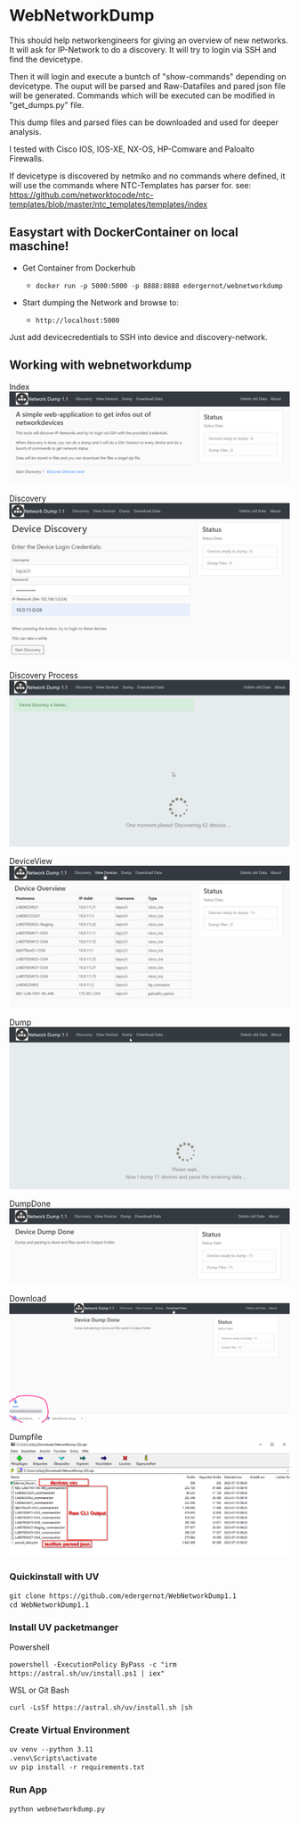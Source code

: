 # WebNetworkDump
This should help networkengineers for giving an overview of new networks. It will ask for IP-Network to do a discovery. It will try to login via SSH and find the devicetype.

Then it will login and execute a buntch of "show-commands" depending on devicetype. The ouput will be parsed and Raw-Datafiles and pared json file will be generated. Commands which will be executed can be modified in "get_dumps.py" file. 

This dump files and parsed files can be downloaded and used for deeper analysis.

I tested with Cisco IOS, IOS-XE, NX-OS, HP-Comware and Paloalto Firewalls.

If devicetype is discovered by netmiko and no commands where defined, it will use the commands where NTC-Templates has parser for.
see: https://github.com/networktocode/ntc-templates/blob/master/ntc_templates/templates/index


## Easystart with DockerContainer on local maschine!

- Get Container from Dockerhub
  - ```docker run -p 5000:5000 -p 8888:8888 edergernot/webnetworkdump```

- Start dumping the Network and browse to:
  - ```http://localhost:5000```

Just add devicecredentials to SSH into device and discovery-network.

## Working with webnetworkdump

Index
![Index](images/index.png)

Discovery
![Discovery](images/Discovery.png)

Discovery Process
![Discovery Process](images/Discovery-Process.png)

DeviceView
![Device View](images/Device-View.png)

Dump
![Dump](images/Dumping.png)

DumpDone
![Dump Done](images/Dump_done.png)

Download
![Download](images/Download.png)

Dumpfile
![Dumpfile](images/Zipfile.png)


### Quickinstall with UV
```
git clone https://github.com/edergernot/WebNetworkDump1.1
cd WebNetworkDump1.1
```

### Install UV packetmanger
Powershell
```
powershell -ExecutionPolicy ByPass -c "irm https://astral.sh/uv/install.ps1 | iex"
```
WSL or Git Bash
```
curl -LsSf https://astral.sh/uv/install.sh |sh
```
### Create Virtual Environment
```
uv venv --python 3.11
.venv\Scripts\activate
uv pip install -r requirements.txt
```
### Run App
```
python webnetworkdump.py
```

